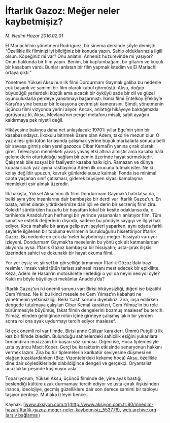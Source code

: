 # İftarlık Gazoz: Meğer neler kaybetmişiz?

*M. Nedim Hazar 2016.02.01*

<div class="pNewsDetailMainContent ctx_content" itemprop="articleBody">
 <p>
  El Mariachi’nin yönetmeni Rodriguez, bir sinema dersinde şöyle demişti: “Özellikle ilk filminizi iyi bildiğiniz bir konuda yapın. Sahip olduklarınızla ilgili olsun. Köpeğiniz mi var? Onu anlatın. Anneniz huzurevinde mi yaşıyor? Onun hakkında bir film yapın. Benim, bir kaplumbağam, bir gitarım ve küçük bir kasabam vardı. Bunları anlatan bir film yapmak istedim ve El Mariachi ortaya çıktı.”
 </p>
 <p>
  Yönetmen Yüksel Aksu’nun ilk filmi Dordurmam Gaymak galiba bu nedenle çok başarılı ve samimi bir film olarak kabul görmüştü. Aksu, doğup büyüdüğü yerlerdeki küçük ama sıcacık bir öyküyü sade bir dil ve güzel oyunculuklarla perdeye yansıtmayı başarmıştı. İkinci filmi Entelköy Efeköy’e Karşı’da yine benzer bir lokasyona çevirmişti kamerasını. Şimdi, yönetmenin üçüncü filmi vizyonda yerini alıyor. Ancak, anlattığı hikâyeye baktığımızda görüyoruz ki, Aksu, Mevlana’nın pergel metaforu misali, sabit ayağını kaldırmaya pek niyetli değil.
 </p>
 <p>
  Hikâyesine bakınca daha net anlaşılacak: 1970’li yıllar Ege’nin şirin bir kasabasındayız. İlkokulu bitirmek üzere olan Adem, takdirle mezun olur. O yaz ailesi gibi tütün tarlasında çalışmak yerine büyük markalarla sonucu belli bir savaşa girmiş olan yerel gazozcu Cibar Kemal’in yanına çırak olarak girer. Televizyon memleketi yavaş yavaş etki altına almıştır ama kasaba hâlâ geleneklerin oturtulduğu sağlam bir zemin üzerinde hayat sürmektedir. Çalışmak bile sosyal bir faaliyettir kasaba halkı için. Ramazan ve dünya kupası sıcak yaz ayına rastlayınca Adem ilk orucunu tutmak ister. Ne ki kolay değildir upuzun, kavruk günlerde susuz kalmak. Fonda ise minimal çapta yaşanan sınıf çatışması, giderek büyüyen siyasi kamplaşma memleketi esir almak üzeredir.
 </p>
 <p>
  İlk bakışta, Yüksel Aksu’nun ilk filmi Dondurmam Gaymak’ı hatırlatsa da, belki aynı yöre insanlarına dair bambaşka bir derdi var İftarlık Gazoz’un. En başta, millet olarak yitirdiklerimize dair içli ve derin bir serzeniş filmi zira. Kolektif sürdürülen huzurlu bir hayattan lokal bir kesite odaklansa da, o tarihlerde Anadolu’nun herhangi bir yerinde yaşananları anlatıyor film. Tüm sanat ve estetik değerlerin dışında, sadece bu yönüyle saygıyı ve ilgiyi hak ediyor. Koca mahalle bir araya gelip aynı şeyleri yaparken, aynı odada farklı şeylerle ilgilenen bir topluma evrilmenin burukluğunu hissettiriyor İftarlık Gazoz. Bu nedenle en çok da ‘neler kaybetmişiz meğer’ hissiyatı vuruyor izleyeni. Dondurmam Gaymak’ta meselenin bu yönü çok alt katmanlardan akıyordu oysa. İftarlık Gazoz bambaşka bir hissiyatın; usta-çırak ilişkisi üzerinden sahici ve dokunaklı bir hayat okuma filmi.
 </p>
 <p>
  Yer yer eşsiz ve şiirsel bir görselliğe tırmanıyor İftarlık Gözoz’daki bazı resimler. İmsak vakti tütün tarlası sahnesi insanı mest edecek bir epiklikte. Keza, Adem ile Hasan’ın motosikletle ilerlediği o yol da neyin nesiydi öyle? Kaldı mı böyle büyüleyici mekânlar Anadolu’da?
 </p>
 <p>
  İftarlık Gazoz’un iki önemli sorunu var: Birisi hikâyesizliği, diğeri ise bizatihi Cem Yılmaz. Ne ki bu ikinci mesele ne Cem Yılmaz’ın kabahati ne yönetmenin yetkinsizliği. Belki ‘cast’ sorunu diyebiliriz. Zira, inşa edilirken dengede tutulmaya çalışılan Cibar Kemal karakteri, Cem Yılmaz’ın bu role bürünmesiyle büyümüş, fakat filmin dengelerini bozmuş maalesef bu tercih. Yılmaz, elinden geldiğince rolün içine girmeye çalışmış lakin bir yerden sonra rol ona ayak uydurmayı tercih ediyor maalesef.
 </p>
 <p>
  İki çok önemli rol var filmde. Birisi anne Gülizar karakteri. Ümmü Putgül’ü ilk kez bir filmde izledim. Bulunduğu sahnelerdeki sahicilik eşiğini yukarılara tırmandıran muazzam bir başarı söz konusu. Diğeri ise, Hoca tiplemesiyle usta oyuncu Macit Koper. Gerçi bu karakterin etkisinde senaryonun hakkını vermek lazım. Zira bu tür tiplemelerin karikatür seviyesine düşmesi en olağan tuzaklardanken (Bkz: Vizontele’deki kekeme hoca) Aksu, özellikle dine dair söylediklerinde olabildiğince dengeli ve gerçekçi. Oryantalist ucuzluklar peşinde koşmuyor asla.
 </p>
 <p>
  Toparlıyorum; Yüksel Aksu, üçüncü filminde de, yine ayak bastığı, beslendiği kültüre uzak durmamayı tercih ediyor ve usta-çırak ilişkisinden inanca, ideolojiye, geçmiş güzelliklere dair son derece samimi bir tabloyu taşıyor perdeye. Mutlaka izleyin bence...
 </p>
</div>


Kaynak: [www.aksiyon.com.tr](http://www.aksiyon.com.tr:80/mnedim-hazar/iftarlik-gazoz-meger-neler-kaybetmisiz_553776), [web.archive.org (arşiv bağlantısı)](http://web.archive.org/web/20160213231106/http://www.aksiyon.com.tr:80/mnedim-hazar/iftarlik-gazoz-meger-neler-kaybetmisiz_553776)
